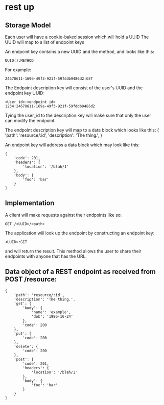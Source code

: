 # rest up

## Storage Model

Each user will have a cookie-baked session which will hold a UUID
The UUID will map to a list of endpoint keys

An endpoint key contains a new UUID and the method, and looks like this:

	UUID():METHOD

For example:

	24678611-169e-49f3-921f-59fddb9486d2:GET

The Endpoint description key will consist of the user's UUID and the endpoint key UUID:

	<User id>:<endpoint id>
	1234:24678611-169e-49f3-921f-59fddb9486d2

Tying the user_id to the description key will make sure that only the user can modify the endpoint.

The endpoint description key will map to a data block which looks like this:
	{
		'path': 'resource/:id',
		'description': 'The thing.',
	}


An endpoint key will address a data block which may look like this:

	{
		'code': 201,
		'headers': {
			'location': '/blah/1'
		},
		'body': {
			'foo': 'bar'
		}
	}


## Implementation

A client will make requests against their endpoints like so:

	GET /<UUID>/<path>

The application will look up the endpoint by constructing an endpoint key:

	<UUID>:GET

and will return the result.
This method allows the user to share their endpoints with anyone that has the URL.




## Data object of a REST endpoint as received from POST /resource:

	{
		'path': 'resource/:id',
		'description': 'The thing.',
		'get': {
			'body': {
				'name': 'example',
				'dob': '1986-10-24'
			},
			'code': 200
		},
		'put': {
			'code': 200
		},
		'delete': {
			'code': 200
		},
		'post': {
			'code': 201,
			'headers': {
				'location': '/blah/1'
			},
			'body': {
				'foo': 'bar'
			}
		}
	}
